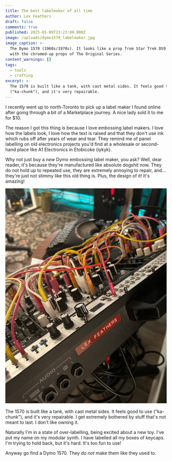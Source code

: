 ```yaml
---
title: The best labelmaker of all time
author: Lex Feathers
draft: false
comments: true
published: 2025-01-09T23:23:00.000Z
image: /uploads/dymo1570_labelmaker.jpg
image_caption: >-
  The Dymo 1570 (1960s/1970s). It looks like a prop from Star Trek DS9, crossed
  with the chromed-up props of The Original Series.
content_warnings: []
tags:
  - tools
  - crafting
excerpt: >-
  The 1570 is built like a tank, with cast metal sides. It feels good to use
  ("ka-chunk"), and it's very repairable.
---
```

I recently went up to north-Toronto to pick up a label maker I found online after going through a bit of a Marketplace journey. A nice lady sold it to me for $10.

The reason I got this thing is because I love embossing label makers. I love how the labels look, I love how the text is raised and that they don't use ink which rubs off after years of wear and tear. They remind me of panel labelling on old electronics projects you'd find at a wholesale or second-hand place like A1 Electronics in Etobicoke (iykyk).

Why not just buy a _new_ Dymo embossing label maker, you ask? Well, dear reader, it's because they're manufactured like absolute dogshit now. They do not hold up to repeated use, they are extremely annoying to repair, and... they're just not stimmy like this old thing is. Plus, the design of it! It's amazing!

![A modular synth with a red embossed label on it that says “Lex Feathers”](/uploads/dymo1570_modularsynth.jpg)

The 1570 is built like a tank, with cast metal sides. It feels good to use ("ka-chunk"), and it's very repairable. I get extremely bothered by stuff that's not meant to last. I don't like owning it.

Naturally I'm in a state of over-labelling, being excited about a new toy. I've put my name on my modular synth. I have labelled all my boxes of keycaps. I'm trying to hold back, but it's hard. It's too fun to use!

Anyway go find a Dymo 1570. They _do not_ make them like they used to.
